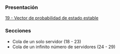 ### Presentación

[19 - Vector de probabilidad de estado estable](https://www.overleaf.com/read/cpfydpqvyxzs#8095ae)

### Secciones
- Cola de un solo servidor (18 - 23)
- Cola de un infinito número de servidores (24 - 29)